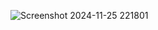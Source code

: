 ![Screenshot 2024-11-25 221801](https://github.com/user-attachments/assets/3dc9013f-2fcb-4b66-b547-7546e5d7bdf9)
